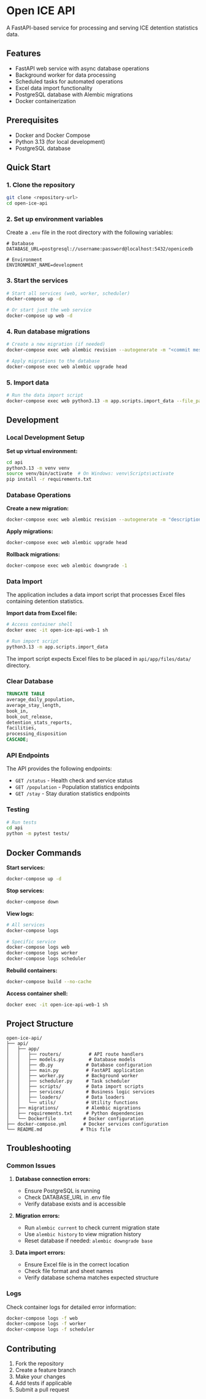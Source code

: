 
# Open ICE API

A FastAPI-based service for processing and serving ICE detention statistics data.

## Features

- FastAPI web service with async database operations
- Background worker for data processing
- Scheduled tasks for automated operations
- Excel data import functionality
- PostgreSQL database with Alembic migrations
- Docker containerization

## Prerequisites

- Docker and Docker Compose
- Python 3.13 (for local development)
- PostgreSQL database

## Quick Start

### 1. Clone the repository

```bash
git clone <repository-url>
cd open-ice-api
```

### 2. Set up environment variables

Create a `.env` file in the root directory with the following variables:

```env
# Database
DATABASE_URL=postgresql://username:password@localhost:5432/openicedb

# Environment
ENVIRONMENT_NAME=development

```

### 3. Start the services

```bash
# Start all services (web, worker, scheduler)
docker-compose up -d

# Or start just the web service
docker-compose up web -d
```

### 4. Run database migrations

```bash
# Create a new migration (if needed)
docker-compose exec web alembic revision --autogenerate -m "<commit message>"

# Apply migrations to the database
docker-compose exec web alembic upgrade head
```

### 5. Import data

```bash
# Run the data import script
docker-compose exec web python3.13 -m app.scripts.import_data --file_path app/files/data/FY25_detentionStats08292025.xlsx
```

## Development

### Local Development Setup

**Set up virtual environment:**

```bash
cd api
python3.13 -m venv venv
source venv/bin/activate  # On Windows: venv\Scripts\activate
pip install -r requirements.txt
```



### Database Operations

**Create a new migration:**

```bash
docker-compose exec web alembic revision --autogenerate -m "description of changes"
```

**Apply migrations:**

```bash
docker-compose exec web alembic upgrade head
```

**Rollback migrations:**

```bash
docker-compose exec web alembic downgrade -1
```

### Data Import

The application includes a data import script that processes Excel files containing detention statistics.

**Import data from Excel file:**

```bash
# Access container shell
docker exec -it open-ice-api-web-1 sh

# Run import script
python3.13 -m app.scripts.import_data
```

The import script expects Excel files to be placed in `api/app/files/data/` directory.

### Clear Database

```sql
TRUNCATE TABLE 
average_daily_population,
average_stay_length,
book_in,
book_out_release,
detention_stats_reports,
facilities,
processing_disposition
CASCADE;
```

### API Endpoints

The API provides the following endpoints:

- `GET /status` - Health check and service status
- `GET /population` - Population statistics endpoints
- `GET /stay` - Stay duration statistics endpoints

### Testing

```bash
# Run tests
cd api
python -m pytest tests/
```

## Docker Commands

**Start services:**

```bash
docker-compose up -d
```

**Stop services:**

```bash
docker-compose down
```

**View logs:**

```bash
# All services
docker-compose logs

# Specific service
docker-compose logs web
docker-compose logs worker
docker-compose logs scheduler
```

**Rebuild containers:**

```bash
docker-compose build --no-cache
```

**Access container shell:**

```bash
docker exec -it open-ice-api-web-1 sh
```

## Project Structure

```
open-ice-api/
├── api/
│   ├── app/
│   │   ├── routers/          # API route handlers
│   │   ├── models.py         # Database models
│   │   ├── db.py            # Database configuration
│   │   ├── main.py          # FastAPI application
│   │   ├── worker.py        # Background worker
│   │   ├── scheduler.py     # Task scheduler
│   │   ├── scripts/         # Data import scripts
│   │   ├── services/        # Business logic services
│   │   ├── loaders/         # Data loaders
│   │   └── utils/           # Utility functions
│   ├── migrations/          # Alembic migrations
│   ├── requirements.txt     # Python dependencies
│   └── Dockerfile          # Docker configuration
├── docker-compose.yml      # Docker services configuration
└── README.md              # This file
```

## Troubleshooting

### Common Issues

1. **Database connection errors:**
   - Ensure PostgreSQL is running
   - Check DATABASE_URL in .env file
   - Verify database exists and is accessible

2. **Migration errors:**
   - Run `alembic current` to check current migration state
   - Use `alembic history` to view migration history
   - Reset database if needed: `alembic downgrade base`

3. **Data import errors:**
   - Ensure Excel file is in the correct location
   - Check file format and sheet names
   - Verify database schema matches expected structure

### Logs

Check container logs for detailed error information:

```bash
docker-compose logs -f web
docker-compose logs -f worker
docker-compose logs -f scheduler
```

## Contributing

1. Fork the repository
2. Create a feature branch
3. Make your changes
4. Add tests if applicable
5. Submit a pull request
